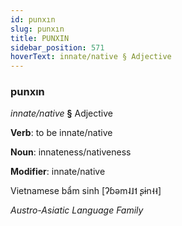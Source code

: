 ```yaml
---
id: punxın
slug: punxın
title: PUNXIN
sidebar_position: 571
hoverText: innate/native § Adjective
---
```


### punxın

*innate/native* **§** Adjective

**Verb**: to be innate/native

**Noun**: innateness/nativeness

**Modifier**: innate/native

Vietnamese bẩm sinh [ʔɓəm˨˩˦ ʂɨn˧˧]

*Austro-Asiatic Language Family*